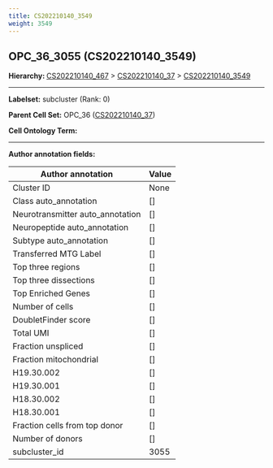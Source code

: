 ```yaml
---
title: CS202210140_3549
weight: 3549
---
```

## OPC_36_3055 (CS202210140_3549)
<b>Hierarchy: </b>
[CS202210140_467](../CS202210140_467) >
[CS202210140_37](../CS202210140_37) >
[CS202210140_3549](../CS202210140_3549)

---


**Labelset:** subcluster (Rank: 0)

**Parent Cell Set:** OPC_36 ([CS202210140_37](../CS202210140_37))



**Cell Ontology Term:** 

[MARKER GENES.]: #


---

[TRANSFERRED ANNOTATIONS.]: #


[AUTHOR ANNOTATION FIELDS.]: #


**Author annotation fields:**

| Author annotation | Value |
|-------------------|-------|
|Cluster ID|None|
|Class auto_annotation|[]|
|Neurotransmitter auto_annotation|[]|
|Neuropeptide auto_annotation|[]|
|Subtype auto_annotation|[]|
|Transferred MTG Label|[]|
|Top three regions|[]|
|Top three dissections|[]|
|Top Enriched Genes|[]|
|Number of cells|[]|
|DoubletFinder score|[]|
|Total UMI|[]|
|Fraction unspliced|[]|
|Fraction mitochondrial|[]|
|H19.30.002|[]|
|H19.30.001|[]|
|H18.30.002|[]|
|H18.30.001|[]|
|Fraction cells from top donor|[]|
|Number of donors|[]|
|subcluster_id|3055|
